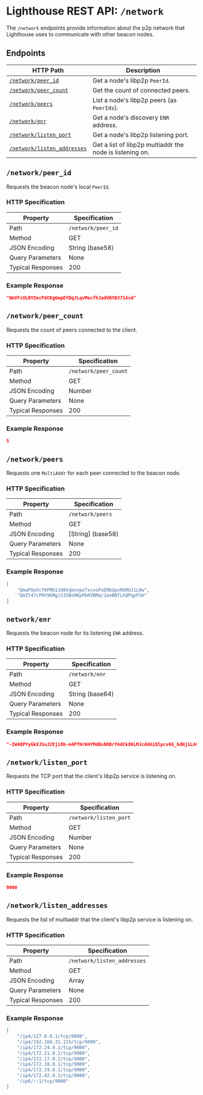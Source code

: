 # Lighthouse REST API: `/network`

The `/network` endpoints provide information about the p2p network that
Lighthouse uses to communicate with other beacon nodes.

## Endpoints

HTTP Path | Description |
| --- | -- |
[`/network/peer_id`](#networkpeer_id) | Get a node's libp2p `PeerId`.
[`/network/peer_count`](#networkpeer_count) | Get the count of connected peers.
[`/network/peers`](#networkpeers) | List a node's libp2p peers (as `PeerIds`).
[`/network/enr`](#networkenr) | Get a node's discovery `ENR` address.
[`/network/listen_port`](#networklisten_port) | Get a node's libp2p listening port.
[`/network/listen_addresses`](#networklisten_addresses) | Get a list of libp2p multiaddr the node is listening on.

## `/network/peer_id`

Requests the beacon node's local `PeerId`.

### HTTP Specification

| Property | Specification |
| --- |--- |
Path | `/network/peer_id`
Method | GET
JSON Encoding | String (base58)
Query Parameters | None
Typical Responses | 200

### Example Response

```json
"QmVFcULBYZecPdCKgGmpEYDqJLqvMecfhJadVBtB371Avd"
```

## `/network/peer_count`

Requests the count of peers connected to the client.

### HTTP Specification

| Property | Specification |
| --- |--- |
Path | `/network/peer_count`
Method | GET
JSON Encoding | Number
Query Parameters | None
Typical Responses | 200

### Example Response

```json
5
```

## `/network/peers`

Requests one `MultiAddr` for each peer connected to the beacon node.

### HTTP Specification

| Property | Specification |
| --- |--- |
Path | `/network/peers`
Method | GET
JSON Encoding | [String] (base58)
Query Parameters | None
Typical Responses | 200

### Example Response

```json
[
	"QmaPGeXcfKFMU13d8VgbnnpeTxcvoFoD9bUpnRGMUJ1L9w",
	"QmZt47cP8V96MgiS35WzHKpPbKVBMqr1eoBNTLhQPqpP3m"
]
```

## `network/enr`

Requests the beacon node for its listening `ENR` address.

### HTTP Specification

| Property | Specification |
| --- |--- |
Path | `/network/enr`
Method | GET
JSON Encoding | String (base64)
Query Parameters | None
Typical Responses | 200

### Example Response

```json
"-IW4QPYyGkXJSuJ2Eji8b-m4PTNrW4YMdBsNOBrYAdCk8NLMJcddAiQlpcv6G_hdNjiLACOPTkqTBhUjnC0wtIIhyQkEgmlwhKwqAPqDdGNwgiMog3VkcIIjKIlzZWNwMjU2azGhA1sBKo0yCfw4Z_jbggwflNfftjwKACu-a-CoFAQHJnrm"
```

## `/network/listen_port`

Requests the TCP port that the client's libp2p service is listening on.

### HTTP Specification

| Property | Specification |
| --- |--- |
Path | `/network/listen_port`
Method | GET
JSON Encoding | Number
Query Parameters | None
Typical Responses | 200

### Example Response

```json
9000
```

## `/network/listen_addresses`

Requests the list of multiaddr that the client's libp2p service is listening on.

### HTTP Specification

| Property | Specification |
| --- |--- |
Path | `/network/listen_addresses`
Method | GET
JSON Encoding | Array
Query Parameters | None
Typical Responses | 200

### Example Response

```json
[
    "/ip4/127.0.0.1/tcp/9000",
    "/ip4/192.168.31.115/tcp/9000",
    "/ip4/172.24.0.1/tcp/9000",
    "/ip4/172.21.0.1/tcp/9000",
    "/ip4/172.17.0.1/tcp/9000",
    "/ip4/172.18.0.1/tcp/9000",
    "/ip4/172.19.0.1/tcp/9000",
    "/ip4/172.42.0.1/tcp/9000",
    "/ip6/::1/tcp/9000"
]
```